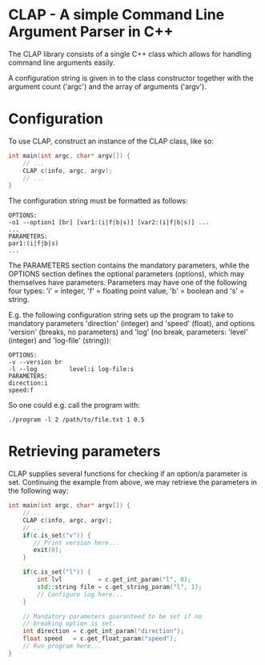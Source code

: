 # CLAP - A simple Command Line Argument Parser in C++

The CLAP library consists of a single C++ class which allows for handling command line arguments easily.

A configuration string is given in to the class constructor together with the argument count ('argc') and the array of arguments ('argv').


# Configuration

To use CLAP, construct an instance of the CLAP class, like so:

```cpp
int main(int argc, char* argv[]) {
    // ...
    CLAP c(info, argc, argv);
    // ...
}
```

The configuration string must be formatted as follows:

```
OPTIONS:
-o1 --option1 [br] [var1:(i|f|b|s)] [var2:(i|f|b|s)] ...
...
PARAMETERS:
par1:(i|f|b|s)
...
```

The PARAMETERS section contains the mandatory parameters, while the OPTIONS section defines the optional parameters (options), which may themselves have parameters. Parameters may have one of the following four types: 'i' = integer, 'f' = floating point value, 'b' = boolean and 's' = string.

E.g. the following configuration string sets up the program to take to mandatory parameters 'direction' (integer) and 'speed' (float), and options 'version' (breaks, no parameters) and 'log' (no break, parameters: 'level' (integer) and 'log-file' (string)):

```
OPTIONS:
-v --version br
-l --log         level:i log-file:s
PARAMETERS:
direction:i
speed:f
```

So one could e.g. call the program with:

```
./program -l 2 /path/to/file.txt 1 0.5
```

# Retrieving parameters

CLAP supplies several functions for checking if an option/a parameter is set. Continuing the example from above, we may retrieve the parameters in the following way:

```cpp
int main(int argc, char* argv[]) {
    // ...
    CLAP c(info, argc, argv);
    // ...
    if(c.is_set("v")) {
       // Print version here...
       exit(0);
    }

    if(c.is_set("l")) {
        int lvl          = c.get_int_param("l", 0);
        std::string file = c.get_string_param("l", 1);
        // Configure log here...
    }

    // Mandatory parameters guaranteed to be set if no
    // breaking option is set.
    int direction = c.get_int_param("direction");
    float speed   = c.get_float_param("speed");
    // Run program here...
}
```
